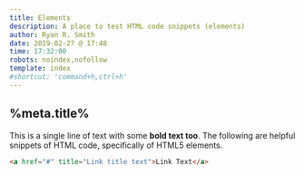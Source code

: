 ```yaml
---
title: Elements
description: A place to test HTML code snippets (elements)
author: Ryan R. Smith
date: 2019-02-27 @ 17:48
time: 17:32:00
robots: noindex,nofollow
template: index
#shortcut: 'command+h,ctrl+h'
---
```


## %meta.title%
This is a single line of text with some **bold text too**. The following are helpful snippets of HTML code, specifically of HTML5 elements.

```html
<a href="#" title="Link title text">Link Text</a>
```
